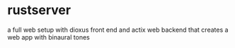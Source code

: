 # rustserver
a full web setup with dioxus front end and actix web backend that creates a web app with binaural tones
